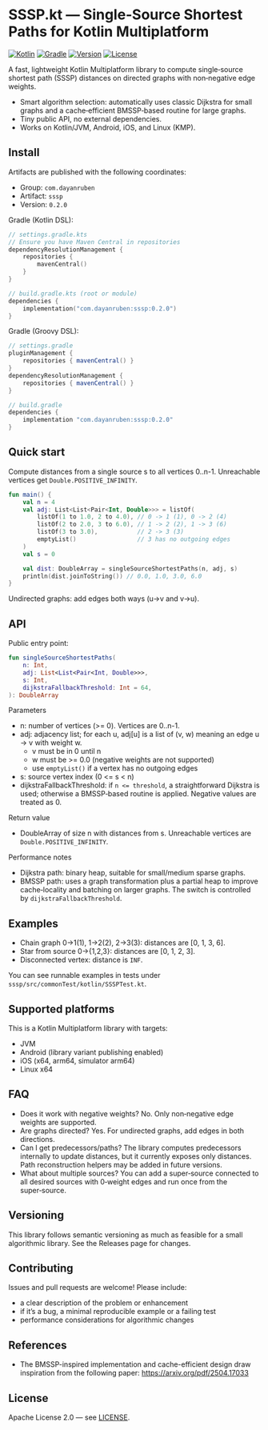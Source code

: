 # SSSP.kt — Single‑Source Shortest Paths for Kotlin Multiplatform

[![Kotlin](https://img.shields.io/badge/Kotlin-2.2.20-blue.svg?logo=kotlin)](http://kotlinlang.org)
[![Gradle](https://img.shields.io/badge/Gradle-9.0.0-blue?logo=gradle)](https://gradle.org)
[![Version](https://img.shields.io/maven-central/v/com.dayanruben/sssp)][mavenCentral]
[![License](https://img.shields.io/github/license/dayanruben/sssp-kt)][license]

A fast, lightweight Kotlin Multiplatform library to compute single‑source shortest path (SSSP) distances on directed graphs with non‑negative edge weights.

- Smart algorithm selection: automatically uses classic Dijkstra for small graphs and a cache‑efficient BMSSP‑based routine for large graphs.
- Tiny public API, no external dependencies.
- Works on Kotlin/JVM, Android, iOS, and Linux (KMP).


## Install

Artifacts are published with the following coordinates:

- Group: `com.dayanruben`
- Artifact: `sssp`
- Version: `0.2.0`

Gradle (Kotlin DSL):

```kotlin
// settings.gradle.kts
// Ensure you have Maven Central in repositories
dependencyResolutionManagement {
    repositories {
        mavenCentral()
    }
}

// build.gradle.kts (root or module)
dependencies {
    implementation("com.dayanruben:sssp:0.2.0")
}
```

Gradle (Groovy DSL):

```groovy
// settings.gradle
pluginManagement {
    repositories { mavenCentral() }
}
dependencyResolutionManagement {
    repositories { mavenCentral() }
}

// build.gradle
dependencies {
    implementation "com.dayanruben:sssp:0.2.0"
}
```


## Quick start

Compute distances from a single source s to all vertices 0..n-1. Unreachable vertices get `Double.POSITIVE_INFINITY`.

```kotlin
fun main() {
    val n = 4
    val adj: List<List<Pair<Int, Double>>> = listOf(
        listOf(1 to 1.0, 2 to 4.0), // 0 -> 1 (1), 0 -> 2 (4)
        listOf(2 to 2.0, 3 to 6.0), // 1 -> 2 (2), 1 -> 3 (6)
        listOf(3 to 3.0),           // 2 -> 3 (3)
        emptyList()                 // 3 has no outgoing edges
    )
    val s = 0

    val dist: DoubleArray = singleSourceShortestPaths(n, adj, s)
    println(dist.joinToString()) // 0.0, 1.0, 3.0, 6.0
}
```

Undirected graphs: add edges both ways (u->v and v->u).


## API

Public entry point:

```kotlin
fun singleSourceShortestPaths(
    n: Int,
    adj: List<List<Pair<Int, Double>>>,
    s: Int,
    dijkstraFallbackThreshold: Int = 64,
): DoubleArray
```

Parameters
- n: number of vertices (>= 0). Vertices are 0..n-1.
- adj: adjacency list; for each u, adj[u] is a list of (v, w) meaning an edge u -> v with weight w.
  - v must be in 0 until n
  - w must be >= 0.0 (negative weights are not supported)
  - use `emptyList()` if a vertex has no outgoing edges
- s: source vertex index (0 <= s < n)
- dijkstraFallbackThreshold: if `n <= threshold`, a straightforward Dijkstra is used; otherwise a BMSSP‑based routine is applied. Negative values are treated as 0.

Return value
- DoubleArray of size n with distances from s. Unreachable vertices are `Double.POSITIVE_INFINITY`.

Performance notes
- Dijkstra path: binary heap, suitable for small/medium sparse graphs.
- BMSSP path: uses a graph transformation plus a partial heap to improve cache‑locality and batching on larger graphs. The switch is controlled by `dijkstraFallbackThreshold`.


## Examples

- Chain graph 0→1(1), 1→2(2), 2→3(3): distances are [0, 1, 3, 6].
- Star from source 0→{1,2,3}: distances are [0, 1, 2, 3].
- Disconnected vertex: distance is `INF`.

You can see runnable examples in tests under `sssp/src/commonTest/kotlin/SSSPTest.kt`.


## Supported platforms

This is a Kotlin Multiplatform library with targets:
- JVM
- Android (library variant publishing enabled)
- iOS (x64, arm64, simulator arm64)
- Linux x64


## FAQ

- Does it work with negative weights? No. Only non‑negative edge weights are supported.
- Are graphs directed? Yes. For undirected graphs, add edges in both directions.
- Can I get predecessors/paths? The library computes predecessors internally to update distances, but it currently exposes only distances. Path reconstruction helpers may be added in future versions.
- What about multiple sources? You can add a super‑source connected to all desired sources with 0‑weight edges and run once from the super‑source.


## Versioning

This library follows semantic versioning as much as feasible for a small algorithmic library. See the Releases page for changes.


## Contributing

Issues and pull requests are welcome! Please include:
- a clear description of the problem or enhancement
- if it’s a bug, a minimal reproducible example or a failing test
- performance considerations for algorithmic changes


## References

- The BMSSP-inspired implementation and cache-efficient design draw inspiration from the following paper: https://arxiv.org/pdf/2504.17033

## License

Apache License 2.0 — see [LICENSE](LICENSE).

[mavenCentral]: https://search.maven.org/artifact/com.dayanruben/sssp
[license]: LICENSE
